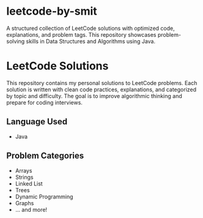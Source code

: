 # leetcode-by-smit
A structured collection of LeetCode solutions with optimized code, explanations, and problem tags. This repository showcases problem-solving skills in Data Structures and Algorithms using Java.
# LeetCode Solutions

This repository contains my personal solutions to LeetCode problems. Each solution is written with clean code practices, explanations, and categorized by topic and difficulty. The goal is to improve algorithmic thinking and prepare for coding interviews.

## Language Used
- Java 

## Problem Categories
- Arrays
- Strings
- Linked List
- Trees
- Dynamic Programming
- Graphs
- ... and more!
